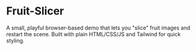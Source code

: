 # Fruit-Slicer
A small, playful browser-based demo that lets you "slice" fruit images and restart the scene. Built with plain HTML/CSS/JS and Tailwind for quick styling.

